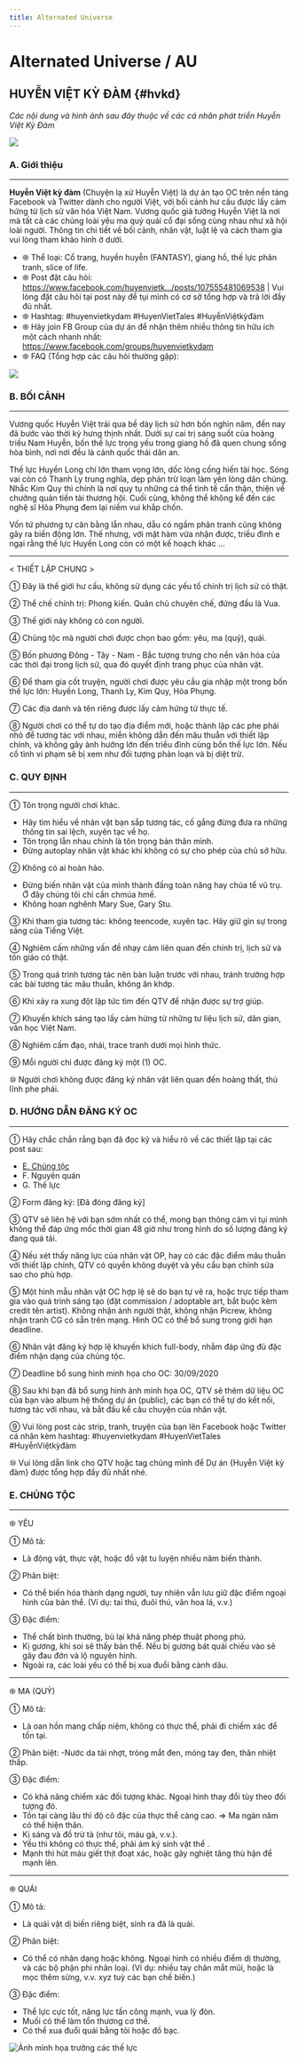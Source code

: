 ```yaml
---
title: Alternated Universe
---
```


# Alternated Universe / AU

## HUYỄN VIỆT KỲ ĐÀM {#hvkd}

_Các nội dung và hình ảnh sau đây thuộc về các cá nhân phát triển Huyễn Việt Kỳ Đàm_

![](img\au\hvkd_header_1.jpg)

### A. Giới thiệu

---

**Huyễn Việt kỳ đàm** (Chuyện lạ xứ Huyễn Việt) là dự án tạo OC trên nền tảng Facebook và Twitter dành cho người Việt, với bối cảnh hư cấu được lấy cảm hứng từ lịch sử văn hóa Việt Nam. Vương quốc giả tưởng Huyễn Việt là nơi mà tất cả các chủng loài yêu ma quỷ quái cổ đại sống cùng nhau như xã hội loài người.
Thông tin chi tiết về bối cảnh, nhân vật, luật lệ và cách tham gia vui lòng tham khảo hình ở dưới.

- ֍ Thể loại: Cổ trang, huyền huyễn (FANTASY), giang hồ, thế lực phân tranh, slice of life.
- ֍ Post đặt câu hỏi: https://www.facebook.com/huyenvietk.../posts/107555481069538 | Vui lòng đặt câu hỏi tại post này để tụi mình có cơ sở tổng hợp và trả lời đầy đủ nhất.
- ֍ Hashtag: #huyenvietkydam #HuyenVietTales #HuyễnViệtkỳđàm
- ֍ Hãy join FB Group của dự án để nhận thêm nhiều thông tin hữu ích một cách nhanh nhất: https://www.facebook.com/groups/huyenvietkydam
- ֍ FAQ (Tổng hợp các câu hỏi thường gặp):

![](img\au\hvkd_intro_1.jpg)

### B. BỐI CẢNH

---

Vương quốc Huyễn Việt trải qua bề dày lịch sử hơn bốn nghìn năm, đến nay đã bước vào thời kỳ hưng thịnh nhất. Dưới sự cai trị sáng suốt của hoàng triều Nam Huyễn, bốn thế lực trọng yếu trong giang hồ đã quen chung sống hòa bình, nơi nơi đều là cảnh quốc thái dân an.

Thế lực Huyền Long chí lớn tham vọng lớn, dốc lòng cống hiến tài học. Sóng vai còn có Thanh Ly trung nghĩa, dẹp phản trừ loạn làm yên lòng dân chúng. Nhắc Kim Quy thì chính là nơi quy tụ những cá thể tinh tế cẩn thận, thiện về chưởng quản tiền tài thương hội. Cuối cùng, không thể không kể đến các nghệ sĩ Hỏa Phụng đem lại niềm vui khắp chốn.

Vốn tứ phương tự cân bằng lẫn nhau, dẫu có ngầm phân tranh cũng không gây ra biến động lớn. Thế nhưng, với mật hàm vừa nhận được, triều đình e ngại rằng thế lực Huyền Long còn có một kế hoạch khác ...

---

< THIẾT LẬP CHUNG >

① Đây là thế giới hư cấu, không sử dụng các yếu tố chính trị lịch sử có thật.

② Thể chế chính trị: Phong kiến. Quân chủ chuyên chế, đứng đầu là Vua.

③ Thế giới này không có con người.

④ Chủng tộc mà người chơi được chọn bao gồm: yêu, ma (quỷ), quái.

⑤ Bốn phương Đông - Tây - Nam - Bắc tượng trưng cho nền văn hóa của các thời đại trong lịch sử, qua đó quyết định trang phục của nhân vật.

⑥ Để tham gia cốt truyện, người chơi được yêu cầu gia nhập một trong bốn thế lực lớn: Huyền Long, Thanh Ly, Kim Quy, Hỏa Phụng.

⑦ Các địa danh và tên riêng được lấy cảm hứng từ thực tế.

⑧ Người chơi có thể tự do tạo địa điểm mới, hoặc thành lập các phe phái nhỏ để tương tác với nhau, miễn không dẫn đến mâu thuẫn với thiết lập chính, và không gây ảnh hưởng lớn đến triều đình cùng bốn thế lực lớn. Nếu cố tình vi phạm sẽ bị xem như đối tượng phản loạn và bị diệt trừ.

### C. QUY ĐỊNH

---

① Tôn trọng người chơi khác.

- Hãy tìm hiểu về nhân vật bạn sắp tương tác, cố gắng đừng đưa ra những thông tin sai lệch, xuyên tạc về họ.
- Tôn trọng lẫn nhau chính là tôn trọng bản thân mình.
- Đừng autoplay nhân vật khác khi không có sự cho phép của chủ sở hữu.

② Không có ai hoàn hảo.

- Đừng biến nhân vật của mình thành đấng toàn năng hay chúa tể vũ trụ. Ở đây chúng tôi chỉ cần chmúa hmề.
- Không hoan nghênh Mary Sue, Gary Stu.

③ Khi tham gia tương tác: không teencode, xuyên tạc. Hãy giữ gìn sự trong sáng của Tiếng Việt.

④ Nghiêm cấm những vấn đề nhạy cảm liên quan đến chính trị, lịch sử và tôn giáo có thật.

⑤ Trong quá trình tương tác nên bàn luận trước với nhau, tránh trường hợp các bài tương tác mâu thuẫn, không ăn khớp.

⑥ Khi xảy ra xung đột lập tức tìm đến QTV để nhận được sự trợ giúp.

⑦ Khuyến khích sáng tạo lấy cảm hứng từ những tư liệu lịch sử, dân gian, văn học Việt Nam.

⑧ Nghiêm cấm đạo, nhái, trace tranh dưới mọi hình thức.

⑨ Mỗi người chỉ được đăng ký một (1) OC.

⑩ Người chơi không được đăng ký nhân vật liên quan đến hoàng thất, thủ lĩnh phe phái.

### D. HƯỚNG DẪN ĐĂNG KÝ OC

---

① Hãy chắc chắn rằng bạn đã đọc kỹ và hiểu rõ về các thiết lập tại các post sau:

- [E. Chủng tộc](#e-chủng-tộc)
- F. Nguyên quán
- G. Thế lực

② Form đăng ký: [Đã đóng đăng ký]

③ QTV sẽ liên hệ với bạn sớm nhất có thể, mong bạn thông cảm vì tụi mình không thể đáp ứng mốc thời gian 48 giờ như trong hình do số lượng đăng ký đang quá tải.

④ Nếu xét thấy năng lực của nhân vật OP, hay có các đặc điểm mâu thuẫn với thiết lập chính, QTV có quyền không duyệt và yêu cầu bạn chỉnh sửa sao cho phù hợp.

⑤ Một hình mẫu nhân vật OC hợp lệ sẽ do bạn tự vẽ ra, hoặc trực tiếp tham gia vào quá trình sáng tạo (đặt commission / adoptable art, bắt buộc kèm credit tên artist). Không nhận ảnh người thật, không nhận Picrew, không nhận tranh CG có sẵn trên mạng. Hình OC có thể bổ sung trong giới hạn deadline.

⑥ Nhân vật đăng ký hợp lệ khuyến khích full-body, nhằm đáp ứng đủ đặc điểm nhận dạng của chủng tộc.

⑦ Deadline bổ sung hình minh họa cho OC: 30/09/2020

⑧ Sau khi bạn đã bổ sung hình ảnh minh họa OC, QTV sẽ thêm dữ liệu OC của bạn vào album hệ thống dự án (public), các bạn có thể tự do kết nối, tương tác với nhau, và bắt đầu kể câu chuyện của nhân vật.

⑨ Vui lòng post các strip, tranh, truyện của bạn lên Facebook hoặc Twitter cá nhân kèm hashtag: #huyenvietkydam #HuyenVietTales #HuyễnViệtkỳđàm

⑩ Vui lòng dẫn link cho QTV hoặc tag chúng mình để Dự án {Huyễn Việt kỳ đàm} được tổng hợp đầy đủ nhất nhé.

### E. CHỦNG TỘC

---

֍ YÊU

① Mô tả:

- Là động vật, thực vật, hoặc đồ vật tu luyện nhiều năm biến thành.

② Phân biệt:

- Có thể biến hóa thành dạng người, tuy nhiên vẫn lưu giữ đặc điểm ngoại hình của bản thể. (Ví dụ: tai thú, đuôi thú, vân hoa lá, v.v.)

③ Đặc điểm:

- Thể chất bình thường, bù lại khả năng phép thuật phong phú.
- Kị gương, khi soi sẽ thấy bản thể. Nếu bị gương bát quái chiếu vào sẽ gây đau đớn và lộ nguyên hình.
- Ngoài ra, các loài yêu có thể bị xua đuổi bằng cành dâu.

---

֍ MA (QUỶ)

① Mô tả:

- Là oan hồn mang chấp niệm, không có thực thể, phải đi chiếm xác để tồn tại.

② Phân biệt:
-Nước da tái nhợt, tròng mắt đen, móng tay đen, thân nhiệt thấp.

③ Đặc điểm:

- Có khả năng chiếm xác đối tượng khác. Ngoại hình thay đổi tùy theo đối tượng đó.
- Tồn tại càng lâu thì độ cô đặc của thực thể càng cao. => Ma ngàn năm có thể hiện thân.
- Kị sáng và đồ trừ tà (như tỏi, máu gà, v.v.).
- Yếu thì không có thực thể, phải ám ký sinh vật thể .
- Mạnh thì hút máu giết thịt đoạt xác, hoặc gây nghiệt tăng thù hận để mạnh lên.

---

֍ QUÁI

① Mô tả:

- Là quái vật dị biến riêng biệt, sinh ra đã là quái.

② Phân biệt:

- Có thể có nhân dạng hoặc không. Ngoại hình có nhiều điểm dị thường, và các bộ phận phi nhân loại. (Ví dụ: nhiều tay chân mắt mũi, hoặc là mọc thêm sừng, v.v. xyz tuỳ các bạn chế biến.)

③ Đặc điểm:

- Thể lực cực tốt, năng lực tấn công mạnh, vua lỳ đòn.
- Muối có thể làm tổn thương cơ thể.
- Có thể xua đuổi quái bằng tỏi hoặc đồ bạc.

![Ảnh minh họa trưởng các thế lực](img\au\hvkd_header_2.jpg)

